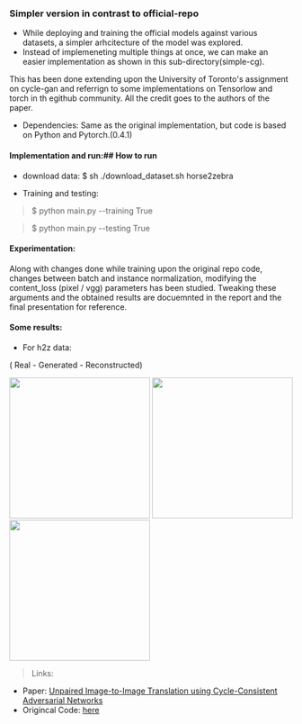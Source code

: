 ### Simpler version in contrast to official-repo

* While deploying and training the official models against various datasets, a simpler arhcitecture of the model was explored.
* Instead of implemeneting multiple things at once, we can make an easier implementation as shown in this sub-directory(simple-cg).

This has been done extending upon the University of Toronto's assignment on cycle-gan and referrign to some implementations on Tensorlow and torch in th egithub community. All the credit goes to the authors of the paper.

* Dependencies: Same as the original implementation, but code is based on Python and Pytorch.(0.4.1)

#### Implementation and run:## How to run
* download data: $ sh ./download_dataset.sh horse2zebra

* Training and testing: 

> $ python main.py --training True

> $ python main.py --testing True

#### Experimentation: 

Along with changes done while training upon the original repo code, changes between batch and instance normalization, modifying the content_loss (pixel / vgg) parameters has been studied. Tweaking these arguments and the obtained results are docuemnted in the report and the final presentation for reference.

#### Some results:

* For h2z data:

( Real - Generated - Reconstructed)

<p float="left">
  <img src="https://github.com/arnab39/cycleGAN-PyTorch/blob/master/images/horse_real.png" width="250" />
  <img src="https://github.com/arnab39/cycleGAN-PyTorch/blob/master/images/zebra_generated.png" width="250" />
  <img src="https://github.com/arnab39/cycleGAN-PyTorch/blob/master/images/horse_reconstructed.png" width="250" />
</p>

> Links:
* Paper: [Unpaired Image-to-Image Translation using Cycle-Consistent Adversarial Networks](https://arxiv.org/abs/1703.10593)
* Origincal Code: [here](https://github.com/junyanz/pytorch-CycleGAN-and-pix2pix)
